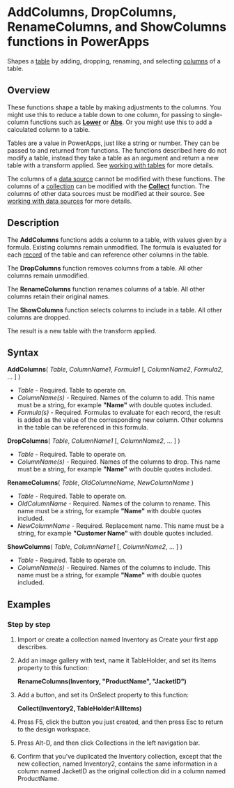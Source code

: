 <properties
	pageTitle="PowerApps: AddColumns, DropColumns, RenameColumns, and ShowColumns functions"
	description="Reference information for the AddColumns, DropColumns, RenameColumns, and ShowColumns functions in PowerApps, including syntax and examples"
	services=""
	suite="powerapps"
	documentationCenter="na"
	authors="gregli-msft"
	manager="dwrede"
	editor=""
	tags=""/>

<tags
   ms.service="powerapps"
   ms.devlang="na"
   ms.topic="article"
   ms.tgt_pltfrm="na"
   ms.workload="na"
   ms.date="11/07/2015"
   ms.author="gregli"/>

# AddColumns, DropColumns, RenameColumns, and ShowColumns functions in PowerApps #

Shapes a [table](working-with-tables.md) by adding, dropping, renaming, and selecting [columns](working-with-tables.md#columns) of a table.

## Overview ##

These functions shape a table by making adjustments to the columns.  You might use this to reduce a table down to one column, for passing to single-column functions such as **[Lower](function-lower-upper-proper.md)** or **[Abs](function-numericals.md)**.  Or you might use this to add a calculated column to a table.

Tables are a value in PowerApps, just like a string or number.  They can be passed to and returned from functions.  The functions described here do not modify a table, instead they take a table as an argument and return a new table with a transform applied.  See [working with tables](working-with-tables.md) for more details.  

The columns of a [data source](working-with-data-sources.md) cannot be modified with these functions.  The columns of a [collection](working-with-data-sources.md#collections) can be modified with the **[Collect](function-clear-collect-clearcollect.md)** function.  The columns of other data sources must be modified at their source. See [working with data sources](working-with-data-sources.md) for more details.  

## Description ##

The **AddColumns** functions adds a column to a table, with values given by a formula.  Existing columns remain unmodified.  The formula is evaluated for each [record](working-with-tables.md#records) of the table and can reference other columns in the table.

The **DropColumns** function removes columns from a table.  All other columns remain unmodified.

The **RenameColumns** function renames columns of a table.  All other columns retain their original names.

The **ShowColumns** function selects columns to include in a table.  All other columns are dropped.

The result is a new table with the transform applied.

## Syntax ##

**AddColumns**( *Table*, *ColumnName1*, *Formula1* [, *ColumnName2*, *Formula2*, ... ] )
- *Table* - Required.  Table to operate on.
- *ColumnName(s)* - Required. Names of the column to add.  This name must be a string, for example **"Name"** with double quotes included.
- *Formula(s)* - Required.  Formulas to evaluate for each record, the result is added as the value of the corresponding new column.  Other columns in the table can be referenced in this formula.

**DropColumns**( *Table*, *ColumnName1* [, *ColumnName2*, ... ] )
- *Table* - Required.  Table to operate on.
- *ColumnName(s)* - Required. Names of the columns to drop. This name must be a string, for example **"Name"** with double quotes included.

**RenameColumns**( *Table*, *OldColumneName*, *NewColumnName* )
- *Table* - Required.  Table to operate on.
- *OldColumnName* - Required. Names of the column to rename. This name must be a string, for example **"Name"** with double quotes included.
- *NewColumnName* - Required. Replacement name. This name must be a string, for example **"Customer Name"** with double quotes included.

**ShowColumns**( *Table*, *ColumnName1* [, *ColumnName2*, ... ] )
- *Table* - Required.  Table to operate on.
- *ColumnName(s)* - Required. Names of the columns to include. This name must be a string, for example **"Name"** with double quotes included.

## Examples ##

<!-- TODO: Examples -->

### Step by step ###

1. Import or create a collection named Inventory as Create your first app describes.

2. Add an image gallery with text, name it TableHolder, and set its Items property to this function:

	**RenameColumns(Inventory, "ProductName", "JacketID")**
	
3. Add a button, and set its OnSelect property to this function:

	**Collect(Inventory2, TableHolder!AllItems)**

4. Press F5, click the button you just created, and then press Esc to return to the design workspace.

5. Press Alt-D, and then click Collections in the left navigation bar.

6. Confirm that you've duplicated the Inventory collection, except that the new collection, named Inventory2, contains the same information in a column named JacketID as the original collection did in a column named ProductName.


